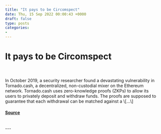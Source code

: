 ```yaml
---
title: "It pays to be Circomspect"
date: Thu, 15 Sep 2022 00:00:43 +0000
draft: false
type: posts
categories: 
- 
---
```

# It pays to be Circomspect

<br/>

<br/>
In October 2019, a security researcher found a devastating vulnerability in Tornado.cash, a decentralized, non-custodial mixer on the Ethereum network. Tornado.cash uses zero-knowledge proofs (ZKPs) to allow its users to privately deposit and withdraw funds. The proofs are supposed to guarantee that each withdrawal can be matched against a \[…\]

#### [Source](https://blog.trailofbits.com/2022/09/15/it-pays-to-be-circomspect/)

<br/>
---
